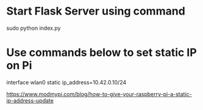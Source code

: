 # Start Flask Server using command

sudo python index.py


# Use commands below to set static IP on Pi
interface wlan0
static ip_address=10.42.0.10/24

https://www.modmypi.com/blog/how-to-give-your-raspberry-pi-a-static-ip-address-update


